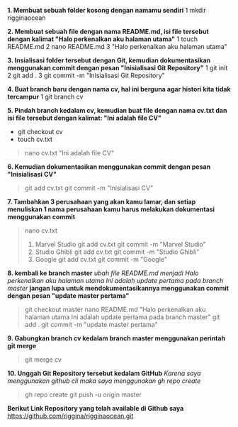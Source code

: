 **1. Membuat sebuah folder kosong dengan namamu sendiri**
1 mkdir rigginaocean

**2. Membuat sebuah file dengan nama README.md, isi file tersebut dengan kalimat
"Halo perkenalkan aku halaman utama"**
1 touch README.md
2 nano README.md
3 "Halo perkenalkan aku halaman utama"

**3. Insialisasi folder tersebut dengan Git, kemudian dokumentasikan menggunakan commit dengan pesan
"Inisialisasi Git Repository"**
1 git init
2 git add .
3 git commit -m "Inisialisasi Git Repository"

**4. Buat branch baru dengan nama cv, hal ini berguna agar histori kita tidak tercampur**
1 git branch cv

**5. Pindah branch kedalam cv, kemudian buat file dengan nama cv.txt dan isi file tersebut dengan kalimat:
"Ini adalah file CV"**
- git checkout cv
- touch cv.txt
> nano cv.txt
> "Ini adalah file CV"

**6. Kemudian dokumentasikan menggunakan commit dengan pesan
"Inisialisasi CV"**
> git add cv.txt
> git commit -m "Inisialisasi CV"

**7. Tambahkan 3 perusahaan yang akan kamu lamar, dan setiap menuliskan 1 nama perusahaan kamu harus melakukan dokumentasi menggunakan commit**
> nano cv.txt
> 1. Marvel Studio
> git add cv.txt
> git commit -m "Marvel Studio"
> 2. Studio Ghibli
> git add cv.txt
> git commit -m "Studio Ghibli"
> 3. Google
> git add cv.txt
> git commit -m "Google"

**8. kembali ke branch master**
_ubah file README.md menjadi
Halo perkenalkan aku halaman utama
Ini adalah update pertama pada branch master_
**jangan lupa untuk mendokumentasikannya menggunakan commit dengan pesan
"update master pertama"**
> git checkout master
> nano README.md
> "Halo perkenalkan aku halaman utama
Ini adalah update pertama pada branch master"
>git add .
>git commit -m "update master pertama"

**9. Gabungkan branch cv kedalam branch master menggunakan perintah git merge**
> git merge cv

**10. Unggah Git Repository tersebut kedalam GitHub**
_Karena saya menggunakan github cli maka saya menggunakan gh repo create_
> gh repo create
> git push -u origin master


**Berikut Link Repository yang telah available di Github saya**
https://github.com/riggina/rigginaocean.git
